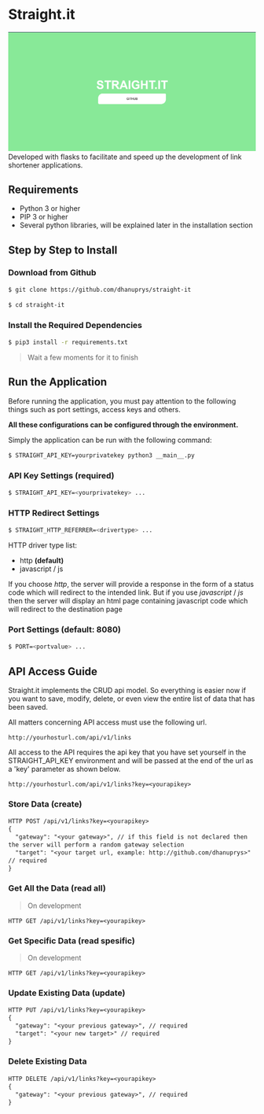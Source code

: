 # Straight.it
![logo](https://raw.githubusercontent.com/dhanuprys/arts/master/straight-it-logo.png)
Developed with flasks to facilitate and speed up the development of link shortener applications.

## Requirements
- Python 3 or higher
- PIP 3 or higher
- Several python libraries, will be explained later in the installation section

## Step by Step to Install
### Download from Github
```bash
$ git clone https://github.com/dhanuprys/straight-it
```

```bash
$ cd straight-it
```

### Install the Required Dependencies
```bash
$ pip3 install -r requirements.txt
```

> Wait a few moments for it to finish

## Run the Application
Before running the application, you must pay attention to the following things such as port settings, 
access keys and others. 

**All these configurations can be configured through the environment.**

Simply the application can be run with the following command:
```bash
$ STRAIGHT_API_KEY=yourprivatekey python3 __main__.py
```

### API Key Settings (required)
```bash
$ STRAIGHT_API_KEY=<yourprivatekey> ...
```

### HTTP Redirect Settings
```bash
$ STRAIGHT_HTTP_REFERRER=<drivertype> ...
```

HTTP driver type list:
- http **(default)**
- javascript / js

If you choose *http*, the server will provide a response in the form of a status code which will redirect to the intended link. 
But if you use *javascript* / *js* then the server will display an html page containing javascript code which will redirect to the destination page

### Port Settings (default: 8080)
```bash
$ PORT=<portvalue> ...
```

## API Access Guide
Straight.it implements the CRUD api model. So everything is easier now if you want to save, modify, delete, 
or even view the entire list of data that has been saved.

All matters concerning API access must use the following url.
```
http://yourhosturl.com/api/v1/links
```

All access to the API requires the api key that you have set yourself in the STRAIGHT_API_KEY environment and 
will be passed at the end of the url as a 'key' parameter as shown below.
```
http://yourhosturl.com/api/v1/links?key=<yourapikey>
```

### Store Data (create)
```
HTTP POST /api/v1/links?key=<yourapikey>
{
  "gateway": "<your gateway>", // if this field is not declared then the server will perform a random gateway selection
  "target": "<your target url, example: http://github.com/dhanuprys>" // required
}
```

### Get All the Data (read all)
> On development

```
HTTP GET /api/v1/links?key=<yourapikey>
```

### Get Specific Data (read spesific)
> On development

```
HTTP GET /api/v1/links?key=<yourapikey>
```

### Update Existing Data (update)
```
HTTP PUT /api/v1/links?key=<yourapikey>
{
  "gateway": "<your previous gateway>", // required
  "target": "<your new target>" // required
}
```

### Delete Existing Data 
```
HTTP DELETE /api/v1/links?key=<yourapikey>
{
  "gateway": "<your previous gateway>", // required
}
```
